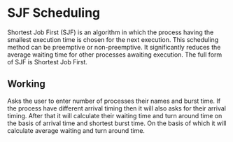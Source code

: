 # SJF Scheduling
Shortest Job First (SJF) is an algorithm in which the process having the smallest execution time is chosen for the next execution. This scheduling method can be preemptive or non-preemptive. It significantly reduces the average waiting time for other processes awaiting execution. The full form of SJF is Shortest Job First.

## Working
Asks the user to enter number of processes their names and burst time. If the process have different arrival timing then it will also asks for their arrival timing. After that it will calculate their waiting time and turn around time on the basis of arrival time and shortest burst time. On the basis of which it will calculate average waiting and turn around time.
